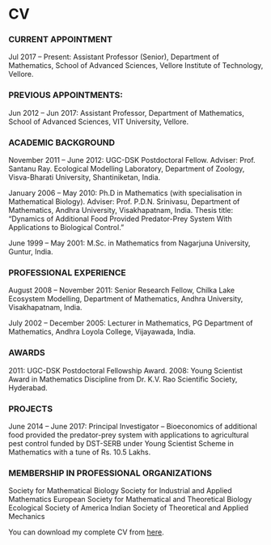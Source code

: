 # CV



### CURRENT APPOINTMENT

Jul 2017 – Present: Assistant Professor (Senior), Department of Mathematics, School of Advanced Sciences, Vellore Institute of Technology, Vellore.



### PREVIOUS APPOINTMENTS:

Jun 2012 – Jun 2017: Assistant Professor, Department of Mathematics, School of Advanced Sciences, VIT University, Vellore.



### ACADEMIC BACKGROUND

November 2011 – June 2012: UGC-DSK Postdoctoral Fellow.
Adviser: Prof. Santanu Ray.
Ecological Modelling Laboratory, Department of Zoology, Visva-Bharati University, Shantiniketan, India.

January 2006 – May 2010: Ph.D in Mathematics (with specialisation in Mathematical Biology).
Adviser: Prof. P.D.N. Srinivasu, Department of Mathematics, Andhra University, Visakhapatnam, India.
Thesis title: “Dynamics of Additional Food Provided Predator-Prey System With Applications to Biological Control.”

June 1999 – May 2001: M.Sc. in Mathematics from Nagarjuna University, Guntur, India.



### PROFESSIONAL EXPERIENCE

August 2008 – November 2011: Senior Research Fellow, Chilka Lake Ecosystem Modelling, Department of Mathematics, Andhra University, Visakhapatnam, India.

July 2002 – December 2005: Lecturer in Mathematics, PG Department of Mathematics, Andhra Loyola College, Vijayawada, India.



### AWARDS

2011: UGC-DSK Postdoctoral Fellowship Award.
2008: Young Scientist Award in Mathematics Discipline from Dr. K.V. Rao Scientific Society, Hyderabad.



### PROJECTS

June 2014 – June 2017: Principal Investigator – Bioeconomics of additional food provided the predator-prey system with applications to agricultural pest control funded by DST-SERB under Young Scientist Scheme in Mathematics with a tune of Rs. 10.5 Lakhs.



### MEMBERSHIP IN PROFESSIONAL ORGANIZATIONS

Society for Mathematical Biology
Society for Industrial and Applied Mathematics
European Society for Mathematical and Theoretical Biology
Ecological Society of America
Indian Society of Theoretical and Applied Mechanics



You can download my complete CV from [here](https://bsrvp.github.com/files/bsrvprasad_cv.pdf).
